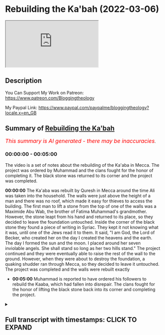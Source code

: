 # Rebuilding the Ka'bah (2022-03-06)

<iframe loading='lazy' allow='autoplay' src='https://www.youtube.com/embed/Maihu1XOM6U'></iframe>

## Description

You Can Support My Work on Patreon:
https://www.patreon.com/Bloggingtheology

My Paypal Link: 
https://www.paypal.com/paypalme/bloggingtheology?locale.x=en_GB

## Summary of [Rebuilding the Ka'bah](https://www.youtube.com/watch?v=Maihu1XOM6U)


*<span style="color:red; font-size:125%">This summary is AI generated - there may be inaccuracies</span>. [](/)*

### <a onclick="modifyYTiframeseektime('0')">00:00:00</a> - <a onclick="modifyYTiframeseektime('300')">00:05:00</a>

The video is a set of notes about the rebuilding of the Ka'aba in Mecca. The project was ordered by Muhammad and the clans fought for the honor of completing it. The black stone was returned to its corner and the project was completed.

**<a onclick="modifyYTiframeseektime('0')">00:00:00</a>** The Ka'aba was rebuilt by Quresh in Mecca around the time Ali was taken into the household. The walls were just above the height of a man and there was no roof, which made it easy for thieves to access the building. The first man to lift a stone from the top of one of the walls was a Maximide Abu Wab, the brother of Fatima Muhammad's grandmother. However, the stone leapt from his hand and returned to its place, so they decided to leave the foundation untouched. Inside the corner of the black stone they found a piece of writing in Syriac. They kept it not knowing what it was, until one of the Jews read it to them. It said, "I am God, the Lord of Becker, who created her on the day I created the heavens and the earth. The day I formed the sun and the moon. I placed around her seven inviolable angels. She shall stand so long as her two hills stand." The project continued and they were eventually able to raise the rest of the wall to the ground. However, when they were about to destroy the foundation, a quaking shudder ran through Mecca, so they decided to leave it untouched. The project was completed and the walls were rebuilt exactly
* **<a onclick="modifyYTiframeseektime('300')">00:05:00</a>** Muhammad is reported to have ordered his followers to rebuild the Kaaba, which had fallen into disrepair. The clans fought for the honor of lifting the black stone back into its corner and completing the project.

<details><summary><h2>Full transcript with timestamps: CLICK TO EXPAND</h2></summary>

<a onclick="modifyYTiframeseektime('4')">0:00:04</a> in the last episode we read of the  
<a onclick="modifyYTiframeseektime('6')">0:00:06</a> introduction of zaid and ali into the  
<a onclick="modifyYTiframeseektime('9')">0:00:09</a> household of muhammad upon him the peace  
<a onclick="modifyYTiframeseektime('12')">0:00:12</a> and in this episode we will read about  
<a onclick="modifyYTiframeseektime('14')">0:00:14</a> the rebuilding of the kaaba and i  
<a onclick="modifyYTiframeseektime('17')">0:00:17</a> continue to read from muhammad his life  
<a onclick="modifyYTiframeseektime('20')">0:00:20</a> based on the earliest sources by martin  
<a onclick="modifyYTiframeseektime('23')">0:00:23</a> lings  
<a onclick="modifyYTiframeseektime('24')">0:00:24</a> chapter 14 the rebuilding of the  
<a onclick="modifyYTiframeseektime('28')">0:00:28</a> kaaba somewhat before these last mention  
<a onclick="modifyYTiframeseektime('32')">0:00:32</a> happenings about the time when ali was  
<a onclick="modifyYTiframeseektime('35')">0:00:35</a> taken into the household when muhammad  
<a onclick="modifyYTiframeseektime('37')">0:00:37</a> was 35 years old quresh decided to  
<a onclick="modifyYTiframeseektime('41')">0:00:41</a> rebuild the kaaba  
<a onclick="modifyYTiframeseektime('43')">0:00:43</a> as it then stood the walls were just  
<a onclick="modifyYTiframeseektime('45')">0:00:45</a> above the height of a man and there was  
<a onclick="modifyYTiframeseektime('48')">0:00:48</a> no roof which meant that even when the  
<a onclick="modifyYTiframeseektime('50')">0:00:50</a> door was locked access was easy and  
<a onclick="modifyYTiframeseektime('54')">0:00:54</a> recently there had been a theft of some  
<a onclick="modifyYTiframeseektime('57')">0:00:57</a> of its treasure which was stowed in a  
<a onclick="modifyYTiframeseektime('59')">0:00:59</a> vault that had been dug inside the  
<a onclick="modifyYTiframeseektime('62')">0:01:02</a> building for that purpose  
<a onclick="modifyYTiframeseektime('65')">0:01:05</a> they already had all the wood that was  
<a onclick="modifyYTiframeseektime('67')">0:01:07</a> needed for the roof the ship of a greek  
<a onclick="modifyYTiframeseektime('70')">0:01:10</a> merchant had been driven ashore and  
<a onclick="modifyYTiframeseektime('72')">0:01:12</a> wrecked beyond repair at jeddah  
<a onclick="modifyYTiframeseektime('75')">0:01:15</a> so they had taken its timbers to serve  
<a onclick="modifyYTiframeseektime('78')">0:01:18</a> as rafters  
<a onclick="modifyYTiframeseektime('80')">0:01:20</a> and there happened to be in mecca at  
<a onclick="modifyYTiframeseektime('82')">0:01:22</a> that time a copt who was a skilled  
<a onclick="modifyYTiframeseektime('85')">0:01:25</a> carpenter  
<a onclick="modifyYTiframeseektime('86')">0:01:26</a> but such was their ore of the kaaba that  
<a onclick="modifyYTiframeseektime('90')">0:01:30</a> they hesitated to lay hands on it  
<a onclick="modifyYTiframeseektime('93')">0:01:33</a> their plan was to demolish its walls  
<a onclick="modifyYTiframeseektime('96')">0:01:36</a> which were built of loose stones and to  
<a onclick="modifyYTiframeseektime('99')">0:01:39</a> rebuild it all together  
<a onclick="modifyYTiframeseektime('101')">0:01:41</a> but they were afraid of incurring the  
<a onclick="modifyYTiframeseektime('103')">0:01:43</a> guilt of sacrilege  
<a onclick="modifyYTiframeseektime('105')">0:01:45</a> and their hesitation was greatly  
<a onclick="modifyYTiframeseektime('108')">0:01:48</a> increased by the appearance of a large  
<a onclick="modifyYTiframeseektime('110')">0:01:50</a> snake which had taken to coming every  
<a onclick="modifyYTiframeseektime('113')">0:01:53</a> day out of the vault to sun itself  
<a onclick="modifyYTiframeseektime('115')">0:01:55</a> against a wall of the kaaba  
<a onclick="modifyYTiframeseektime('119')">0:01:59</a> if anyone approached it would rear its  
<a onclick="modifyYTiframeseektime('122')">0:02:02</a> head and hiss with gaping jaws and they  
<a onclick="modifyYTiframeseektime('125')">0:02:05</a> were terrified of it  
<a onclick="modifyYTiframeseektime('128')">0:02:08</a> but one day while it was sunning itself  
<a onclick="modifyYTiframeseektime('131')">0:02:11</a> god sent against it an eagle which  
<a onclick="modifyYTiframeseektime('134')">0:02:14</a> seized it and flew away with it  
<a onclick="modifyYTiframeseektime('137')">0:02:17</a> so quresh said among themselves  
<a onclick="modifyYTiframeseektime('140')">0:02:20</a> now we may indeed hope that god is  
<a onclick="modifyYTiframeseektime('142')">0:02:22</a> pleased with our intent  
<a onclick="modifyYTiframeseektime('145')">0:02:25</a> we have a craftsman whose heart is with  
<a onclick="modifyYTiframeseektime('148')">0:02:28</a> us and we have wood  
<a onclick="modifyYTiframeseektime('150')">0:02:30</a> and god hath rid us of this serpent  
<a onclick="modifyYTiframeseektime('155')">0:02:35</a> the first man to lift a stone from the  
<a onclick="modifyYTiframeseektime('157')">0:02:37</a> top of one of the walls was a maximide  
<a onclick="modifyYTiframeseektime('161')">0:02:41</a> abu wab the brother of fatima muhammad's  
<a onclick="modifyYTiframeseektime('164')">0:02:44</a> grandmother but no sooner had it been  
<a onclick="modifyYTiframeseektime('167')">0:02:47</a> lifted than the stone leapt from its  
<a onclick="modifyYTiframeseektime('169')">0:02:49</a> hand and returned to its place  
<a onclick="modifyYTiframeseektime('172')">0:02:52</a> whereupon all drew back from the kaaba  
<a onclick="modifyYTiframeseektime('175')">0:02:55</a> afraid to proceed with the work  
<a onclick="modifyYTiframeseektime('179')">0:02:59</a> the chief of the maxim walid son of the  
<a onclick="modifyYTiframeseektime('182')">0:03:02</a> now dead moghira took up a pickaxe and  
<a onclick="modifyYTiframeseektime('186')">0:03:06</a> said  
<a onclick="modifyYTiframeseektime('186')">0:03:06</a> i will begin raising for you  
<a onclick="modifyYTiframeseektime('189')">0:03:09</a> and going to the kaaba he said oh god  
<a onclick="modifyYTiframeseektime('192')">0:03:12</a> fear not o god we intend not but good  
<a onclick="modifyYTiframeseektime('197')">0:03:17</a> thereupon he knocked down part of the  
<a onclick="modifyYTiframeseektime('199')">0:03:19</a> war between the blackstone and the  
<a onclick="modifyYTiframeseektime('201')">0:03:21</a> yemenite corner that is the south  
<a onclick="modifyYTiframeseektime('204')">0:03:24</a> easterly wall  
<a onclick="modifyYTiframeseektime('206')">0:03:26</a> but the rest of the people held back  
<a onclick="modifyYTiframeseektime('209')">0:03:29</a> let us wait and see they said if he be  
<a onclick="modifyYTiframeseektime('212')">0:03:32</a> smitten we will raise no more of it but  
<a onclick="modifyYTiframeseektime('215')">0:03:35</a> restore it even as it was  
<a onclick="modifyYTiframeseektime('218')">0:03:38</a> but if he is not smitten then god is  
<a onclick="modifyYTiframeseektime('221')">0:03:41</a> pleased with our work and we will raise  
<a onclick="modifyYTiframeseektime('223')">0:03:43</a> it all to the ground  
<a onclick="modifyYTiframeseektime('227')">0:03:47</a> the night passed without mishap and  
<a onclick="modifyYTiframeseektime('229')">0:03:49</a> waled was again at work early next  
<a onclick="modifyYTiframeseektime('232')">0:03:52</a> morning so the others joined him  
<a onclick="modifyYTiframeseektime('235')">0:03:55</a> and when the wars were all down as far  
<a onclick="modifyYTiframeseektime('237')">0:03:57</a> as the foundation of abraham they came  
<a onclick="modifyYTiframeseektime('240')">0:04:00</a> upon large greenish cobblestones like  
<a onclick="modifyYTiframeseektime('244')">0:04:04</a> the humps of camels placed side by side  
<a onclick="modifyYTiframeseektime('248')">0:04:08</a> a man put a crowbar between two of these  
<a onclick="modifyYTiframeseektime('250')">0:04:10</a> stones to level one of them out  
<a onclick="modifyYTiframeseektime('253')">0:04:13</a> but at the first movement of the stone a  
<a onclick="modifyYTiframeseektime('256')">0:04:16</a> quaking shudder ran through the whole of  
<a onclick="modifyYTiframeseektime('259')">0:04:19</a> mecca  
<a onclick="modifyYTiframeseektime('260')">0:04:20</a> and they took it as a sign that they  
<a onclick="modifyYTiframeseektime('262')">0:04:22</a> must leave that foundation undisturbed  
<a onclick="modifyYTiframeseektime('267')">0:04:27</a> inside the corner of the black stone  
<a onclick="modifyYTiframeseektime('269')">0:04:29</a> they had found a piece of writing in  
<a onclick="modifyYTiframeseektime('271')">0:04:31</a> syriac  
<a onclick="modifyYTiframeseektime('272')">0:04:32</a> they kept it not knowing what it was  
<a onclick="modifyYTiframeseektime('275')">0:04:35</a> until one of the jews read it to them  
<a onclick="modifyYTiframeseektime('278')">0:04:38</a> i am god the lord of becker i created  
<a onclick="modifyYTiframeseektime('282')">0:04:42</a> her the day i created the heavens and  
<a onclick="modifyYTiframeseektime('285')">0:04:45</a> the earth the day i formed the sun and  
<a onclick="modifyYTiframeseektime('288')">0:04:48</a> the moon and i placed round about her  
<a onclick="modifyYTiframeseektime('291')">0:04:51</a> seven inviolable angels  
<a onclick="modifyYTiframeseektime('294')">0:04:54</a> she shall stand so long as her two hills  
<a onclick="modifyYTiframeseektime('297')">0:04:57</a> stand  
<a onclick="modifyYTiframeseektime('298')">0:04:58</a> blessed for her people with milk and  
<a onclick="modifyYTiframeseektime('301')">0:05:01</a> water  
<a onclick="modifyYTiframeseektime('303')">0:05:03</a> another piece of writing was found  
<a onclick="modifyYTiframeseektime('305')">0:05:05</a> beneath the station of abraham  
<a onclick="modifyYTiframeseektime('308')">0:05:08</a> a small rock near the door of the kaaba  
<a onclick="modifyYTiframeseektime('311')">0:05:11</a> which bears the miraculous print of his  
<a onclick="modifyYTiframeseektime('313')">0:05:13</a> foot  
<a onclick="modifyYTiframeseektime('314')">0:05:14</a> it reads  
<a onclick="modifyYTiframeseektime('315')">0:05:15</a> mecca is the holy house of god her  
<a onclick="modifyYTiframeseektime('318')">0:05:18</a> sustenance cometh unto her from three  
<a onclick="modifyYTiframeseektime('322')">0:05:22</a> directions  
<a onclick="modifyYTiframeseektime('323')">0:05:23</a> let not her people be the first to  
<a onclick="modifyYTiframeseektime('326')">0:05:26</a> profane her  
<a onclick="modifyYTiframeseektime('329')">0:05:29</a> quraish now gathered more stones in  
<a onclick="modifyYTiframeseektime('331')">0:05:31</a> addition to those they already had so as  
<a onclick="modifyYTiframeseektime('334')">0:05:34</a> to increase the height of the building  
<a onclick="modifyYTiframeseektime('338')">0:05:38</a> they worked separately clan by clan  
<a onclick="modifyYTiframeseektime('340')">0:05:40</a> until the walls were high enough for the  
<a onclick="modifyYTiframeseektime('343')">0:05:43</a> black stone to be built once more into  
<a onclick="modifyYTiframeseektime('346')">0:05:46</a> its corner  
<a onclick="modifyYTiframeseektime('348')">0:05:48</a> then a violent disagreement broke out  
<a onclick="modifyYTiframeseektime('351')">0:05:51</a> amongst them  
<a onclick="modifyYTiframeseektime('353')">0:05:53</a> for each clan wanted the honor of  
<a onclick="modifyYTiframeseektime('355')">0:05:55</a> lifting it into its place  
<a onclick="modifyYTiframeseektime('358')">0:05:58</a> the deadlock lasted for four or five  
<a onclick="modifyYTiframeseektime('361')">0:06:01</a> days and the tension had increased to  
<a onclick="modifyYTiframeseektime('364')">0:06:04</a> the point of alliances being made and  
<a onclick="modifyYTiframeseektime('366')">0:06:06</a> preparations for battle begun  
<a onclick="modifyYTiframeseektime('369')">0:06:09</a> where the oldest man present pointed to  
<a onclick="modifyYTiframeseektime('372')">0:06:12</a> a solution  
<a onclick="modifyYTiframeseektime('375')">0:06:15</a> oh men of course she said take as  
<a onclick="modifyYTiframeseektime('378')">0:06:18</a> arbiter between you about that which  
<a onclick="modifyYTiframeseektime('381')">0:06:21</a> wherein ye differ the first man who  
<a onclick="modifyYTiframeseektime('384')">0:06:24</a> shall enter in through the gate of this  
<a onclick="modifyYTiframeseektime('387')">0:06:27</a> mosque  
<a onclick="modifyYTiframeseektime('388')">0:06:28</a> the precinct round the kaaba was called  
<a onclick="modifyYTiframeseektime('391')">0:06:31</a> a mosque in arabic masjid a place of  
<a onclick="modifyYTiframeseektime('395')">0:06:35</a> prostration because the right of  
<a onclick="modifyYTiframeseektime('397')">0:06:37</a> prostrating oneself to god in the  
<a onclick="modifyYTiframeseektime('400')">0:06:40</a> direction of the holy house had been  
<a onclick="modifyYTiframeseektime('402')">0:06:42</a> performed there since the time of  
<a onclick="modifyYTiframeseektime('405')">0:06:45</a> abraham and ishmael  
<a onclick="modifyYTiframeseektime('408')">0:06:48</a> they agreed to follow the old man's  
<a onclick="modifyYTiframeseektime('410')">0:06:50</a> council and the first man to enter the  
<a onclick="modifyYTiframeseektime('412')">0:06:52</a> mosque was muhammad  
<a onclick="modifyYTiframeseektime('415')">0:06:55</a> who had just returned to mecca after an  
<a onclick="modifyYTiframeseektime('418')">0:06:58</a> absence  
<a onclick="modifyYTiframeseektime('419')">0:06:59</a> the sight of him produced an immediate  
<a onclick="modifyYTiframeseektime('422')">0:07:02</a> and spontaneous recognition that here  
<a onclick="modifyYTiframeseektime('425')">0:07:05</a> was the right person for the task  
<a onclick="modifyYTiframeseektime('428')">0:07:08</a> and his arrival was greeted by  
<a onclick="modifyYTiframeseektime('430')">0:07:10</a> exclamations and murmurs of satisfaction  
<a onclick="modifyYTiframeseektime('434')">0:07:14</a> it is said some we accept his judgment  
<a onclick="modifyYTiframeseektime('439')">0:07:19</a> said others  
<a onclick="modifyYTiframeseektime('440')">0:07:20</a> it is muhammad  
<a onclick="modifyYTiframeseektime('442')">0:07:22</a> when he explained the matter to him he  
<a onclick="modifyYTiframeseektime('445')">0:07:25</a> said  
<a onclick="modifyYTiframeseektime('446')">0:07:26</a> bring me a cloak  
<a onclick="modifyYTiframeseektime('449')">0:07:29</a> and when they brought it he spread it on  
<a onclick="modifyYTiframeseektime('451')">0:07:31</a> the ground and taking up the black stone  
<a onclick="modifyYTiframeseektime('454')">0:07:34</a> he laid it on the middle of the garment  
<a onclick="modifyYTiframeseektime('458')">0:07:38</a> let each clan take hold of the border of  
<a onclick="modifyYTiframeseektime('462')">0:07:42</a> the cloak he said then lifted up all of  
<a onclick="modifyYTiframeseektime('466')">0:07:46</a> you together  
<a onclick="modifyYTiframeseektime('468')">0:07:48</a> and when he had raised it to the right  
<a onclick="modifyYTiframeseektime('470')">0:07:50</a> to right height he took the stone and  
<a onclick="modifyYTiframeseektime('473')">0:07:53</a> placed it in the corner with his own  
<a onclick="modifyYTiframeseektime('476')">0:07:56</a> hands and the building was continued and  
<a onclick="modifyYTiframeseektime('481')">0:08:01</a> completed  
<a onclick="modifyYTiframeseektime('482')">0:08:02</a> above it  
<a onclick="modifyYTiframeseektime('484')">0:08:04</a> that was chapter 14  
<a onclick="modifyYTiframeseektime('486')">0:08:06</a> the rebuilding of the kaaba until next  
<a onclick="modifyYTiframeseektime('489')">0:08:09</a> time  

</details>
